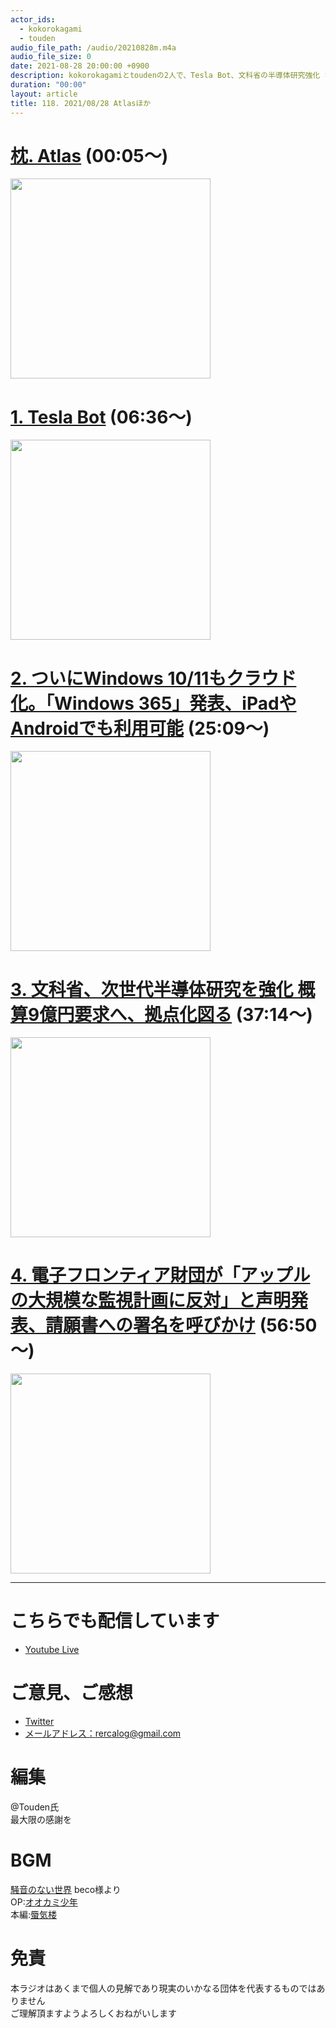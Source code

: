 ```yaml
---
actor_ids:
  - kokorokagami
  - touden
audio_file_path: /audio/20210828m.m4a
audio_file_size: 0
date: 2021-08-28 20:00:00 +0900
description: kokorokagamiとtoudenの2人で、Tesla Bot、文科省の半導体研究強化 などについて話しました。
duration: "00:00"
layout: article
title: 118. 2021/08/28 Atlasほか
---
```


# [枕. Atlas](https://gigazine.net/news/20210818-bostondynamics-atlas-parkour/) (00:05～)

[<img src="https://i.gzn.jp/img/2021/08/18/bostondynamics-atlas-parkour/00_m.jpg" width="320dp">](https://gigazine.net/news/20210818-bostondynamics-atlas-parkour/)  

# [1. Tesla Bot](https://robotstart.info/2021/08/23/teslabot-concept.html) (06:36～)

[<img src="https://robotstart.info/wp-content/uploads/2021/08/teslabot-00.jpg" width="320dp">](https://robotstart.info/2021/08/23/teslabot-concept.html)  

# [2. ついにWindows 10/11もクラウド化。「Windows 365」発表、iPadやAndroidでも利用可能](https://japanese.engadget.com/windows-365-020020377.html) (25:09～)

[<img src="https://s.yimg.com/os/creatr-uploaded-images/2021-07/3fe82df0-e505-11eb-bcfd-9251f1d1f240" width="320dp">](https://japanese.engadget.com/windows-365-020020377.html)  

# [3. 文科省、次世代半導体研究を強化 概算9億円要求へ、拠点化図る](https://news.yahoo.co.jp/articles/589540992659bef6882208bd3aa99c4aabae8321) (37:14～)

[<img src="https://media.image.infoseek.co.jp/isnews/photos/yomiuri/20210917_yol_oyt1t50122_0-enlarge.jpg" width="320dp">](https://news.yahoo.co.jp/articles/589540992659bef6882208bd3aa99c4aabae8321)  

# [4. 電子フロンティア財団が「アップルの大規模な監視計画に反対」と声明発表、請願書への署名を呼びかけ](https://jp.techcrunch.com/2021/08/24/speak-out-against-apple-surveillance/) (56:50～)

[<img src="https://jp.techcrunch.com/wp-content/uploads/2021/08/2021-08-24-010-001.jpg" width="320dp">](https://jp.techcrunch.com/2021/08/24/speak-out-against-apple-surveillance/)  

___

# こちらでも配信しています
- [Youtube Live](https://www.youtube.com/channel/UCD1zo-WnyFdE5w0pqvKblkA)

# ご意見、ご感想
- [Twitter](https://twitter.com/recalog1)
- [メールアドレス：rercalog@gmail.com](rercalog@gmail.com)

# 編集

@Touden氏  
最大限の感謝を  

# BGM

[騒音のない世界](http://noiselessworld.net/) beco様より  
OP:[オオカミ少年](https://soundcloud.com/baron1_3/wolfboy)  
本編:[蜃気楼](https://soundcloud.com/baron1_3/shinkirou)  

# 免責

本ラジオはあくまで個人の見解であり現実のいかなる団体を代表するものではありません  
ご理解頂ますようよろしくおねがいします  